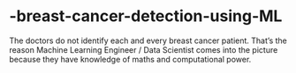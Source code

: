 # -breast-cancer-detection-using-ML
The doctors do not identify each and every breast cancer patient. That’s the reason Machine Learning Engineer / Data Scientist comes into the picture because they have knowledge of maths and computational power.
